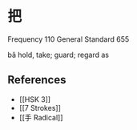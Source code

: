 # 把
Frequency 110
General Standard 655

bǎ
hold, take; guard; regard as

## References
- [[HSK 3]]
- [[7 Strokes]]
- [[手 Radical]]